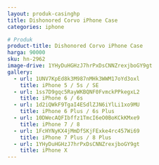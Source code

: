```yaml
---
layout: produk-casinghp
title: Dishonored Corvo iPhone Case
categories: iphone

# Produk
product-title: Dishonored Corvo iPhone Case
harga: 90000
sku: hn-2962
image-drive: 1YHyDuHGHzJ7hrPxDsCNNZrexjboGY9gt
gallery:
  - url: 1UNV7KpEd8k3M987nMHk3WWM17oYd3oxl
    title: iPhone 5 / 5s / SE
  - url: 1ss7D9gqc5RayWKBQNF0FvmckPPkegxL2
    title: iPhone 6 / 6s
  - url: 1d2iQWkF9TgaI4ESdlZJN6iYlLi1xo9MU
    title: iPhone 6 Plus / 6s Plus
  - url: 10DWecAQFIbffz1TmcI6eO0BoKCkKMxe9
    title: iPhone 7 / 8
  - url: 1FcHYNyKX4jMmDfSKjFExke4rc457Wi69
    title: iPhone 7 Plus / 8 Plus
  - url: 1YHyDuHGHzJ7hrPxDsCNNZrexjboGY9gt
    title: iPhone X
---
```

